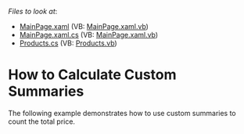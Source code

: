 <!-- default file list -->
*Files to look at*:

* [MainPage.xaml](./CS/AgDataGrid_CustomSummary/MainPage.xaml) (VB: [MainPage.xaml.vb](./VB/AgDataGrid_CustomSummary/MainPage.xaml.vb))
* [MainPage.xaml.cs](./CS/AgDataGrid_CustomSummary/MainPage.xaml.cs) (VB: [MainPage.xaml.vb](./VB/AgDataGrid_CustomSummary/MainPage.xaml.vb))
* [Products.cs](./CS/AgDataGrid_CustomSummary/Products.cs) (VB: [Products.vb](./VB/AgDataGrid_CustomSummary/Products.vb))
<!-- default file list end -->
# How to Calculate Custom Summaries


<p>The following example demonstrates how to use custom summaries to count the total price.</p>

<br/>


